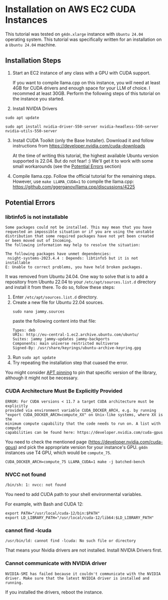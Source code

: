 # Installation on AWS EC2 CUDA Instances

This tutorial was tested on `g4dn.xlarge` instance with `Ubuntu 24.04` operating 
system. This tutorial was specifically written for an installation on a `Ubuntu 24.04` machine.

## Installation Steps

1. Start an EC2 instance of any class with a GPU with CUDA support.  
    
    If you want to compile llama.cpp on this instance, you will need at least 4GB for CUDA drivers and enough space for your LLM of choice. I recommed at least 30GB. Perform the following steps of this tutorial on the instance you started.
   
2. Install NVIDIA Drivers
  ```shell
  sudo apt update
  ```

  ```shell
  sudo apt install nvidia-driver-550-server nvidia-headless-550-server nvidia-utils-550-server
  ```

3. Install CUDA Toolkit (only the Base Installer). Download it and follow instructions from
  https://developer.nvidia.com/cuda-downloads  

    At the time of writing this tutorial, the highest available Ubuntu version supported is 22.04. But do not fear! :) We'll get it to work with some small workarounds (see the [Potential Errors](#potential-errors) section)

4. Compile llama.cpp.
  Follow the official tutorial for the remaining steps. However, use `make LLAMA_CUDA=1` to compile the llama.cpp:
  https://github.com/ggerganov/llama.cpp/discussions/4225

## Potential Errors

### libtinfo5 is not installable

```
Some packages could not be installed. This may mean that you have
requested an impossible situation or if you are using the unstable
distribution that some required packages have not yet been created
or been moved out of Incoming.
The following information may help to resolve the situation:

The following packages have unmet dependencies:
 nsight-systems-2023.4.4 : Depends: libtinfo5 but it is not installable
E: Unable to correct problems, you have held broken packages.
```

It was removed from Ubuntu 24.04. One way to solve that is to add a repository
from Ubuntu 22.04 to your `/etc/apt/sources.list.d` directory and install it from 
there. To do so, follow these steps:

1. Enter `/etc/apt/sources.list.d` directory.
2. Create a new file for Ubuntu 22.04 sources.
    ```shell
    sudo nano jammy.sources
    ```
    paste the following content into that file:
    ```
    Types: deb
    URIs: http://eu-central-1.ec2.archive.ubuntu.com/ubuntu/
    Suites: jammy jammy-updates jammy-backports
    Components: main universe restricted multiverse
    Signed-By: /usr/share/keyrings/ubuntu-archive-keyring.gpg
    ```
3. Run `sudo apt update`
4. Try repeating the installation step that cuased the error.

You might consider 
[APT pinning](https://help.ubuntu.com/community/PinningHowto) to pin that 
specific version of the library, although it might not be necessary.

### CUDA Architecture Must Be Explicitly Provided

```
ERROR: For CUDA versions < 11.7 a target CUDA architecture must be explicitly 
provided via environment variable CUDA_DOCKER_ARCH, e.g. by running 
"export CUDA_DOCKER_ARCH=compute_XX" on Unix-like systems, where XX is the 
minimum compute capability that the code needs to run on. A list with compute 
capabilities can be found here: https://developer.nvidia.com/cuda-gpus
```

You need to check the mentioned page (https://developer.nvidia.com/cuda-gpus)
and pick the appropriate version for your instance's GPU. `g4dn` instances 
use T4 GPU, which would be `compute_75`.

```shell
CUDA_DOCKER_ARCH=compute_75 LLAMA_CUDA=1 make -j batched-bench
```

### NVCC not found

```
/bin/sh: 1: nvcc: not found
```

You need to add CUDA path to your shell environmental variables.

For example, with Bash and CUDA 12:

```
export PATH="/usr/local/cuda-12/bin:$PATH"
export LD_LIBRARY_PATH="/usr/local/cuda-12/lib64:$LD_LIBRARY_PATH"
```

### cannot find -lcuda

```
/usr/bin/ld: cannot find -lcuda: No such file or directory
```

That means your Nvidia drivers are not installed. Install NVIDIA Drivers first.

### Cannot communicate with NVIDIA driver

```
NVIDIA-SMI has failed because it couldn't communicate with the NVIDIA driver. Make sure that the latest NVIDIA driver is installed and running.
```

If you installed the drivers, reboot the instance.
